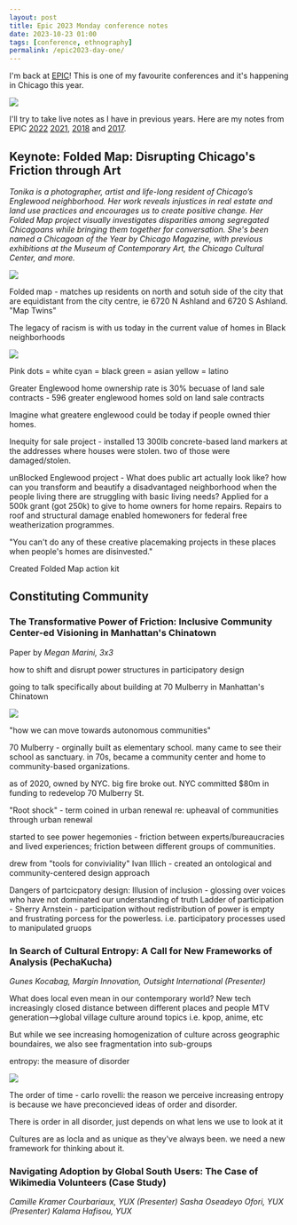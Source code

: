 ```yaml
---
layout: post
title: Epic 2023 Monday conference notes
date: 2023-10-23 01:00
tags: [conference, ethnography]
permalink: /epic2023-day-one/
---
```

I'm back at [EPIC](https://2022.epicpeople.org/)! This is one of my favourite conferences and it's happening in Chicago this year.

![](/images/epic2023/friction.jpg)

I'll try to take live notes as I have in previous years. Here are my notes from EPIC [2022](https://robinkwong.com/epic2022-day-one/) [2021](https://robinkwong.com/epic2021-day-one/), [2018](https://robinkwong.com/epic2018-summary/) and [2017](https://robinkwong.com/epic-day-four/). 

## Keynote: Folded Map: Disrupting Chicago's Friction through Art

_Tonika is a photographer, artist and life-long resident of Chicago’s Englewood neighborhood. Her work reveals injustices in real estate and land use practices and encourages us to create positive change. Her Folded Map project visually investigates disparities among segregated Chicagoans while bringing them together for conversation. She's been named a Chicagoan of the Year by Chicago Magazine, with previous exhibitions at the Museum of Contemporary Art, the Chicago Cultural Center, and more._

![](/images/epic2023/foldedmap.jpg)

Folded map - matches up residents on north and sotuh side of the city that are equidistant from the city centre, ie 6720 N Ashland and 6720 S Ashland. "Map Twins"

The legacy of racism is with us today in the current value of homes in Black neighborhoods

![](/images/epic2023/map.jpg)

Pink dots = white
cyan = black
green = asian
yellow = latino

Greater Englewood home ownership rate is 30% becuase of land sale contracts - 596 greater englewood homes sold on land sale contracts

Imagine what greatere englewood could be today if people owned thier homes.

Inequity for sale project - installed 13 300lb concrete-based land markers at the addresses where houses were stolen. two of those were damaged/stolen. 

unBlocked Englewood project - What does public art actually look like? how can you transform and beautify a disadvantaged neighborhood when the people living there are struggling with basic living needs? Applied for a 500k grant (got 250k) to give to home owners for home repairs. Repairs to roof and structural damage enabled homewoners for federal free weatherization programmes.

"You can't do any of these creative placemaking projects in these places when people's homes are disinvested."

Created Folded Map action kit

## Constituting Community

### The Transformative Power of Friction: Inclusive Community Center-ed Visioning in Manhattan's Chinatown
Paper by _Megan Marini, 3x3_

how to shift and disrupt power structures in participatory design

going to talk specifically about building at 70 Mulberry in Manhattan's Chinatown

![](/images/epic2023/mulberry.jpeg)

"how we can move towards autonomous communities"

70 Mulberry - orginally built as elementary school. many came to see their school as sanctuary. in 70s, became a community center and home to community-based organizations.

as of 2020, owned by NYC. big fire broke out. NYC committed $80m in funding to redevelop 70 Mulberry St.

"Root shock" - term coined in urban renewal re: upheaval of communities through urban renewal

started to see power hegemonies - friction between experts/bureaucracies and lived experiences; friction between different groups of communities. 

drew from "tools for conviviality" Ivan Illich - created an ontological and community-centered design approach

Dangers of partcicpatory design: 
Illusion of inclusion - glossing over voices who have not dominated our understanding of truth
Ladder of participation - Sherry Arnstein - participation without redistribution of power is empty and frustrating porcess for the powerless. i.e. participatory processes used to manipulated gruops

### In Search of Cultural Entropy: A Call for New Frameworks of Analysis (PechaKucha)
_Gunes Kocabag, Margin Innovation, Outsight International (Presenter)_

What does local even mean in our contemporary world?
New tech increasingly closed distance between different places and people
MTV generation-->global village culture around topics i.e. kpop, anime, etc

But while we see increasing homogenization of culture across geographic boundaires, we also see fragmentation into sub-groups

entropy: the measure of disorder

![](/images/epic2023/entropy.jpeg)

The order of time - carlo rovelli: the reason we perceive increasing entropy is because we have preconcieved ideas of order and disorder. 

There is order in all disorder, just depends on what lens we use to look at it

Cultures are as locla and as unique as they've always been. we need a new framework for thinking about it.

### Navigating Adoption by Global South Users: The Case of Wikimedia Volunteers (Case Study)
_Camille Kramer Courbariaux, YUX (Presenter)
Sasha Oseadeyo Ofori, YUX (Presenter)
Kalama Hafisou, YUX_







